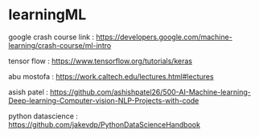 # learningML

google crash course link : https://developers.google.com/machine-learning/crash-course/ml-intro

tensor flow : https://www.tensorflow.org/tutorials/keras

abu mostofa : https://work.caltech.edu/lectures.html#lectures

asish patel : https://github.com/ashishpatel26/500-AI-Machine-learning-Deep-learning-Computer-vision-NLP-Projects-with-code

python datascience : https://github.com/jakevdp/PythonDataScienceHandbook
